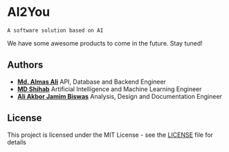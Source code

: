 # AI2You 

	A software solution based on AI

We have some awesome products to come in the future. Stay tuned!

## Authors

- [**Md. Almas Ali**](https://github.com/Almas-Ali "Md. Almas Ali") API, Database and Backend Engineer
- [**MD Shihab**](https://github.com/shihab7219 "MD Shihab") Artificial Intelligence and Machine Learning Engineer
- [**Ali Akbor Jamim Biswas**](https://github.com/Ali-Akbor-Jamim-Biswas "Ali Akbor Jamim Biswas") Analysis, Design and Documentation Engineer

## License

This project is licensed under the MIT License - see the [LICENSE](LICENSE "MIT LICENSE") file for details
